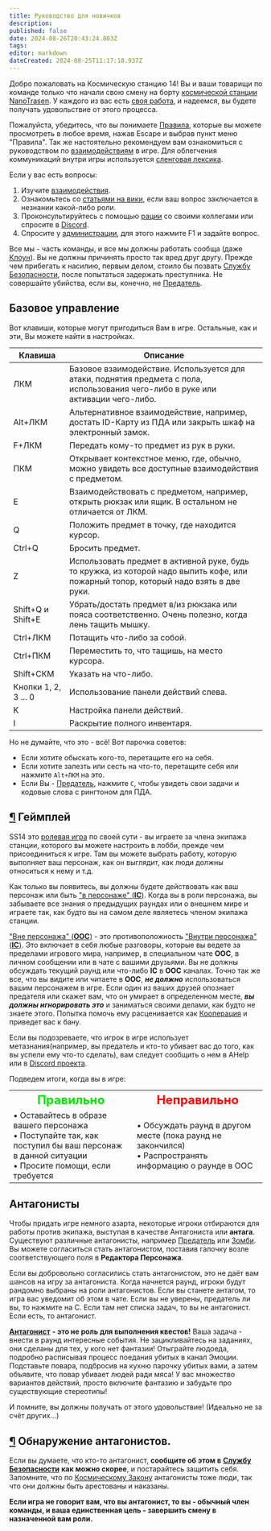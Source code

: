 ```yaml
---
title: Руководство для новичков
description: 
published: false
date: 2024-08-26T20:43:24.803Z
tags: 
editor: markdown
dateCreated: 2024-08-25T11:17:18.937Z
---
```


<div><p>Добро пожаловать на Космическую станцию 14! Вы и ваши товарищи по команде только что начали свою смену на борту <a href="https://ss14.su/maps" class="is-external-link">космической станции</a> <a href="/backstory#nanotrasen" class="is-internal-link is-valid-page">NanoTrasen</a>. У каждого из вас есть <a href="/roles" class="is-internal-link is-valid-page">своя работа</a>, и надеемся, вы будете получать удовольствие от этого процесса.</p>
<p>Пожалуйста, убедитесь, что вы понимаете <a href="/rules" class="is-internal-link is-valid-page">Правила</a>, которые вы можете просмотреть в любое время, нажав Escape и выбрав пункт меню "Правила". Так же настоятельно рекомендуем вам ознакомиться с руководством по <a href="/guides/basics/interactions" class="is-internal-link is-invalid-page">взаимодействиям</a> в игре. Для облегчения коммуникаций внутри игры используется <a href="/guides/terminology" class="is-internal-link is-valid-page">сленговая лексика</a>.</p>
<p>Если у вас есть вопросы:</p>
<ol>
<li>Изучите <a href="/guides/basics/interactions" class="is-internal-link is-invalid-page">взаимодействия</a>.</li>
<li>Ознакомьтесь со <a href="/roles" class="is-internal-link is-valid-page">статьями на вики</a>, если ваш вопрос заключается в незнании какой-либо роли.</li>
<li>Проконсультируйтесь с помощью <a href="/guides/communication" class="is-internal-link is-valid-page">рации</a> со своими коллегами или спросите в <a href="https://discord.gg/WR4MNKuDVA" class="is-external-link">Discord</a>.</li>
<li>Спросите у <a href="/administration" class="is-internal-link is-valid-page">администрации</a>, для этого нажмите F1 и задайте вопрос.</li>
</ol>
<p>Все мы - часть команды, и все мы должны работать сообща (даже <a href="/roles/clown" class="is-internal-link is-valid-page">Клоун</a>). Вы не должны причинять просто так вред друг другу. Прежде чем прибегать к насилию, первым делом, стоило бы позвать <a href="/roles/securityservicedepartment" class="is-internal-link is-valid-page">Службу Безопасности</a>, после попытаться задержать преступника. Не совершайте убийства, если вы, конечно, не <a href="/roles/traitor" class="is-internal-link is-valid-page">Предатель</a>.</p>
<h2 id="базовое-управление" class="toc-header"><a class="toc-anchor" href="#базовое-управление"></a> Базовое управление</h2>
<p>Вот клавиши, которые могут пригодиться Вам в игре. Остальные, как и эти, Вы можете найти в настройках.</p>
<div class="table-container" style="text-align: center;"> <table style="margin: 0 auto;">
<thead>
<tr>
<th>Клавиша</th>
<th>Описание</th>
</tr>
</thead>
<tbody>
<tr>
<td>ЛКМ</td>
<td>Базовое взаимодействие. Используется для атаки, поднятия предмета с пола, использования чего-либо в руке или активации чего-либо.</td>
</tr>
<tr>
<td>Alt+ЛКМ</td>
<td>Альтернативное взаимодействие, например, достать ID-Карту из ПДА или закрыть шкаф на электронный замок.</td>
</tr>
<tr>
<td>F+ЛКМ</td>
<td>Передать кому-то предмет из рук в руки.</td>
</tr>
<tr>
<td>ПКМ</td>
<td>Открывает контекстное меню, где, обычно, можно увидеть все доступные взаимодействия с предметом.</td>
</tr>
<tr>
<td>E</td>
<td>Взаимодействовать с предметом, например, открыть рюкзак или ящик. В остальном не отличается от ЛКМ.</td>
</tr>
<tr>
<td>Q</td>
<td>Положить предмет в точку, где находится курсор.</td>
</tr>
<tr>
<td>Ctrl+Q</td>
<td>Бросить предмет.</td>
</tr>
<tr>
<td>Z</td>
<td>Использовать предмет в активной руке, будь то кружка, из которой надо выпить кофе, или пожарный топор, который надо взять в две руки.</td>
</tr>
<tr>
<td>Shift+Q и Shift+E</td>
<td>Убрать/достать предмет в/из рюкзака или пояса соответственно. Очень полезно, когда лень тащить мышку.</td>
</tr>
<tr>
<td>Ctrl+ЛКМ</td>
<td>Потащить что-либо за собой.</td>
</tr>
<tr>
<td>Ctrl+ПКМ</td>
<td>Переместить то, что тащишь, на место курсора.</td>
</tr>
<tr>
<td>Shift+СКМ</td>
<td>Указать на что-либо.</td>
</tr>
<tr>
<td>Кнопки 1, 2, 3 ... 0</td>
<td>Использование панели действий слева.</td>
</tr>
<tr>
<td>K</td>
<td>Настройка панели действий.</td>
</tr>
<tr>
<td>I</td>
<td>Раскрытие полного инвентаря.</td>
</tr>
</tbody>
</table></div>
<p>Но не думайте, что это - всё! Вот парочка советов:</p>
<ul>
<li>Если хотите обыскать кого-то, перетащите его на себя.</li>
<li>Если хотите залезть или сесть на что-то, перетащите себя или нажмите <code>Alt+ЛКМ</code> на это.</li>
<li>Если Вы - <a href="/roles/traitor" class="is-internal-link is-valid-page">Предатель</a>, нажмите <code>С⁣</code>, чтобы увидеть свои задачи и кодовые слова с рингтоном для ПДА.</li>
</ul>
<h2 id="геймплей" class="toc-header"><a class="toc-anchor" href="#геймплей">¶</a> Геймплей</h2>
<p>SS14 это <a href="/guides/roleplayingguide" class="is-internal-link is-valid-page">ролевая игра</a> по своей сути - вы играете за члена экипажа станции, которого вы можете настроить в лобби, прежде чем присоединиться к игре. Там вы можете выбрать работу, которую выполняет ваш персонаж, как он выглядит, как люди должны относиться к нему и т.д.</p>
<p>Как только вы появитесь, вы должны будете действовать как ваш персонаж или быть <a href="/guides/terminology" class="is-internal-link is-valid-page">"в персонаже" (<strong>IC</strong>)</a>. Когда вы в роли персонажа, вы забываете все знания о предыдущих раундах или о внешнем мире и играете так, как будто вы на самом деле являетесь членом экипажа станции.</p>
<p><a href="/guides/terminology" class="is-internal-link is-valid-page">"Вне персонажа" (<strong>OOC</strong>)</a> - это противоположность <a href="/guides/terminology" class="is-internal-link is-valid-page">"Внутри персонажа" (<strong>IC</strong>)</a>. Это включает в себя любые разговоры, которые вы ведете за пределами игрового мира, например, в специальном чате <strong>OOC</strong>, в личном сообщении или в чате с вашими друзьями. Вы не должны обсуждать текущий раунд или что-либо <strong>IC</strong> в <strong>OOC</strong> каналах. Точно так же все, что вы видите или читаете в <strong>OOC</strong>, <em><strong>не должно</strong></em> использоваться вашим персонажем в игре. Если один из ваших друзей опознает предателя или скажет вам, что он умирает в определенном месте, <em><strong>вы должны игнорировать это</strong></em> и заниматься своими делами, как будто не знаете этого. Попытка помочь ему расценивается как <a href="/rules" class="is-internal-link is-valid-page">Кооперация</a> и приведет вас к бану.</p>
<p>Если вы подозреваете, что игрок в игре использует метазнания(например, вы предатель и кто-то убивает вас до того, как вы успели ему что-то сделать), вам следует сообщить о нем в AHelp или в <a href="https://discord.gg/WR4MNKuDVA" class="is-external-link">Discord проекта</a>.</p>
<p>Подведем итоги, когда вы в игре:</p>
<div class="tbll" style="text-align: center;">
  <table style="border: none; margin: 0 auto;">
    <tbody>
      <tr>
        <th style="border: none; text-align: center;">
          <font color="#00e600" size="5">Правильно</font>
        </th>
        <th style="border: none; text-align: center;">
          <font color="red" size="5">Неправильно</font>
        </th>
      </tr>
      <tr>
        <td style="border: none; text-align: left;">
          • Оставайтесь в образе вашего персонажа<br>
          • Поступайте так, как поступил бы ваш персонаж в данной ситуации<br>
          • Просите помощи, если требуется
        </td>
        <td style="border: none; text-align: left;">
          • Обсуждать раунд в другом месте (пока раунд не закончился)<br>
          • Распространять информацию о раунде в OOC
        </td>
      </tr>
    </tbody>
  </table>
</div>
<h2 id="антагонисты" class="toc-header"><a class="toc-anchor" href="#антагонисты"></a> Антагонисты</h2>
<p>Чтобы придать игре немного азарта, некоторые игроки отбираются для работы против экипажа, выступая в качестве Антагониста или <strong>антага</strong>. Существуют различные антагонисты, например <a href="/roles/traitor" class="is-internal-link is-valid-page">Предатель</a> или <a href="/roles/patientzero" class="is-internal-link is-valid-page">Зомби</a>. Вы можете согласиться стать антагонистом, поставив галочку возле соответствующего поля в <strong>Редактора Персонажа</strong>.</p>
<p>Если вы добровольно согласились стать антагонистом, это не даёт вам шансов на игру за антагониста. Когда начнется раунд, игроки будут рандомно выбраны на роли антагонистов. Если вы станете антагом, то игра вас уведомит об этом в чате. Если вы не уверены, предатель ли вы, то нажмите на C. Если там нет списка задач, то вы не антагонист. Если есть, то антагонист.</p>
<p><a href="/roles/antagonists" class="is-internal-link is-valid-page"><strong>Антагонист</strong></a> <strong>- это не роль для выполнения квестов!</strong> Ваша задача - внести в раунд интересные события. Не зацикливайтесь на заданиях, они сделаны для тех, у кого нет фантазии! Отыграйте людоеда, подробно расписывая процесс поедания убитых в канал Эмоции. Подставьте повара, подбросив на кухню парочку убитых вами, а затем объявите, что повар убивает людей ради мяса! У вас множество вариантов действий, просто включите фантазию и забудьте про существующие стереотипы!</p>
<p>И помните, вы должны получать от этого удовольствие! (Идеально не за счёт других...)</p>
<h2 id="обнаружение-антагонистов" class="toc-header"><a class="toc-anchor" href="#обнаружение-антагонистов">¶</a> Обнаружение антагонистов.</h2>
<p>Если вы думаете, что кто-то антагонист, <strong>сообщите об этом в</strong> <a href="/roles/securityservicedepartment" class="is-internal-link is-valid-page"><strong>Службу Безопасности</strong></a> <strong>как можно скорее</strong>, и постарайтесь защитить себя. Запомните, что по <a href="/spacelaw" class="is-internal-link is-valid-page">Космическому Закону</a> антагонисты тоже люди, так что они должны быть арестованы и наказаны.</p>
<p><strong>Если игра не говорит вам, что вы антагонист, то вы - обычный член команды, и ваша единственная цель - завершить смену в назначенной вам роли.</strong></p>